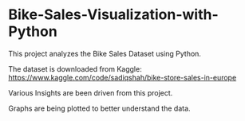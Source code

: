 # Bike-Sales-Visualization-with-Python
This project analyzes the Bike Sales Dataset using Python.

The dataset is downloaded from Kaggle: https://www.kaggle.com/code/sadiqshah/bike-store-sales-in-europe

Various Insights are been driven from this project.

Graphs are being plotted to better understand the data.

